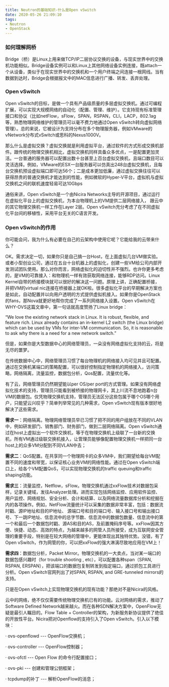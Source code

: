 ```yaml
---
title: Neutron的基础知识-什么是Open vSwitch
date: 2020-05-26 21:09:10
tags: 
- Neutron
- OpenStack
---
```


### 如何理解网桥

Bridge（桥）是Linux上用来做TCP/IP二层协议交换的设备，与现实世界中的交换机功能相似。Bridge设备实例可以和Linux上其他网络设备实例连接，既attach一个从设备，类似于在现实世界中的交换机和一个用户终端之间连接一根网线。当有数据到达时，Bridge会根据报文中的MAC信息进行广播、转发、丢弃处理。

### Open vSwitch

Open vSwitch的目标，是做一个具有产品级质量的多层虚拟交换机。通过可编程扩展，可以实现大规模网络的自动化（配置、管理、维护）。它支持现有标准管理接口和协议（比如netFlow，sFlow，SPAN，RSPAN，CLI，LACP，802.1ag等，熟悉物理网络维护的管理员可以毫不费力地通过Open vSwitch转向虚拟网络管理）。总的来说，它被设计为支持分布在多个物理服务器，例如VMware的vNetwork分布式vSwitch或思科的Nexus1000V。

那么什么是虚拟交换？虚拟交换就是利用虚拟平台，通过软件的方式形成交换机部件。跟传统的物理交换机相比，虚拟交换机同样具备众多优点，一是配置更加灵活。一台普通的服务器可以配置出数十台甚至上百台虚拟交换机，且端口数目可以灵活选择。例如，VMware的ESX一台服务器可以仿真出248台虚拟交换机，且每台交换机预设虚拟端口即可达56个；二是成本更加低廉，通过虚拟交换往往可以获得昂贵的普通交换机才能达到的性能，例如微软的Hyper-V平台，虚拟机与虚拟交换机之间的联机速度轻易可达10Gbps



通俗来讲，Open vSwitch是一个由Nicira Networks主导的开源项目，通过运行在虚拟化平台上的虚拟交换机，为本台物理机上的VM提供二层网络接入， 跟云中的其它物理交换机一样工作在Layer 2层。Open vSwitch充分考虑了在不同虚拟化平台间的移植性，采用平台无关的C语言开发。

### Open vSwitch的作用

你可能会问，我为什么有必要在自己的云架构中使用它呢？它能给我的云带来什么？

OK。需求决定一切，如果你只是自己搞一台Host，在上面虚拟几台VM做实验。或者小型创业公司，通过在五台十台机器上的虚拟化，创建一些VM给公司内部开发测试团队使用。那么对你而言，网络虚拟化的迫切性并不强烈。也许你更多考虑的，是VM的可靠接入：和物理机一样有效获取网络连接，能够RDP访问。Linux Kernel自带的桥接模块就可以很好的解决这一问题。原理上讲，正确配置桥接，并把VM的virtual nic连接在桥接器上就OK啦。很多虚拟化平台的早期解决方案也是如此，自动配置并以向用户透明的方式提供虚拟机接入。如果你是OpenStack的fans，那Nova就更好地帮你完成了一系列网络接入设置。Open vSwitch在WHY-OVS这篇文章中，第一句话就高度赞扬了Linux bridge：

“We love the existing network stack in Linux. It is robust, flexible, and feature rich. Linux already contains an in-kernel L2 switch (the Linux bridge) which can be used by VMs for inter-VM communication. So, it is reasonable to ask why there is a need for a new network switch.”

但是，如果你是大型数据中心的网络管理员，一朵没有网络虚拟化支持的云，将是无尽的噩梦。

在传统数据中心中，网络管理员习惯了每台物理机的网络接入均可见并且可配置。通过在交换机某端口的策略配置，可以很好控制指定物理机的网络接入，访问策略，网络隔离，流量监控，数据包分析，Qos配置，流量优化等。



有了云，网络管理员仍然期望能以per OS/per port的方式管理。如果没有网络虚拟化技术的支持，管理员只能看到被桥接的物理网卡，其上川流不息地跑着n台VM的数据包。仅凭物理交换机支持，管理员无法区分这些包属于哪个OS哪个用户，只能望云兴叹乎？简单列举常见的几种需求，Open vSwitch现有版本很好地解决了这些需求。

**需求一**：网络隔离。物理网络管理员早已习惯了把不同的用户组放在不同的VLAN中，例如研发部门、销售部门、财务部门，做到二层网络隔离。Open vSwitch通过在host上虚拟出一个软件交换机，等于在物理交换机上级联了一台新的交换机，所有VM通过级联交换机接入，让管理员能够像配置物理交换机一样把同一台host上的众多VM分配到不同VLAN中去；



  **需求二**：QoS配置。在共享同一个物理网卡的众多VM中，我们期望给每台VM配置不同的速度和带宽，以保证核心业务VM的网络性能。通过在Open vSwitch端口上，给各个VM配置QoS，可以实现物理交换机的traffic queuing和traffic shaping功能。



  **需求三**：流量监控，Netflow，sFlow。物理交换机通过xxFlow技术对数据包采样，记录关键域，发往Analyzer处理。进而实现包括网络监控、应用软件监控、用户监控、网络规划、安全分析、会计和结算、以及网络流量数据库分析和挖掘在内的各项操作。例如，NetFlow流量统计可以采集的数据非常丰富，包括：数据流时戳、源IP地址和目的IP地址、 源端口号和目的端口号、输入接口号和输出接口号、下一跳IP地址、信息流中的总字节数、信息流中的数据包数量、信息流中的第一个和最后一个数据包时戳、源AS和目的AS，及前置掩码序号等。xxFlow因其方便、快捷、动态、高效的特点，为越来越多的网管人员所接受，成为互联网安全管理的重要手段，特别是在较大网络的管理中，更能体现出其独特优势。没错，有了Open vSwitch，作为网管的你，可以把xxFlow的强大淋漓尽致地应用在VM上！

 **需求四**：数据包分析，Packet Mirror。物理交换机的一大卖点，当对某一端口的数据包感兴趣时（for trouble shooting , etc），可以配置各种span（SPAN, RSPAN, ERSPAN），把该端口的数据包复制转发到指定端口，通过抓包工具进行分析。Open vSwitch官网列出了对SPAN, RSPAN, and GRE-tunneled mirrors的支持。

只是在Open vSwitch上实现物理交换机的现有功能？那绝对不是Nicira的风格。



云中的网络，绝不仅仅需要传统物理交换机已有的功能。云对网络的需求，推动了Software Defined Network越来越火。而在各种SDN解决方案中，OpenFlow无疑是最引人瞩目的。Flow Table + Controller的架构，为新服务新协议提供了绝佳的开放性平台。Nicira把对Openflow的支持引入了Open vSwitch。引入以下模块：



·      ovs-openflowd --- OpenFlow交换机；

·      ovs-controller --- OpenFlow控制器；

·      ovs-ofctl --- Open Flow 的命令行配置接口；

·      ovs-pki --- 创建和管理公钥框架；

·      tcpdump的补丁 --- 解析OpenFlow的消息；